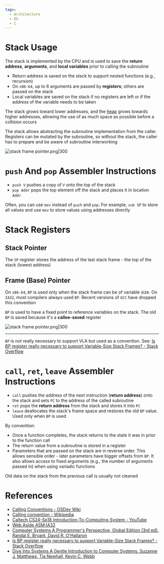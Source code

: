 ```yaml
---
tags:
  - Architecture
  - OS
  - C
---
```


# Stack Usage

The stack is implemented by the CPU and is used to save the **return address**, **arguments**, and **local variables** prior to calling the subroutine

- Return address is saved on the stack to support nested functions (e.g., recursion)
- On `x86-64`, up to 6 arguments are passed by **registers**; others are passed on the stack
- Local variables are saved on the stack if no registers are left or if the address of the variable needs to be taken

The stack grows toward lower addresses, and the [heap](Heap%20Memory.md) grows towards higher addresses, allowing the use of as much space as possible before a collision occurs

The stack allows abstracting the subroutine implementation from the caller. Registers can be mutated by the subroutine, so without the stack, the caller has to prepare and be aware of subroutine interworking

![stack frame pointer.png|300](stack%20frame%20pointer.png)

# `push` And `pop` Assembler Instructions

- `push V` pushes a copy of `V` onto the top of the stack
- `pop Addr` pops the top element off the stack and places it in location `Addr`

Often, you can use `mov` instead of `push` and `pop`. For example, `sub SP` to store all values and use `mov` to store values using addresses directly

# Stack Registers

## Stack Pointer

The `SP` register stores the address of the last stack frame - the top of the stack (lowest address)

## Frame (Base) Pointer

On `x86-64`, `BP` is used only when the stack frame can be of variable size. On `IA32`, most compilers always used `BP`. Recent versions of `GCC` have dropped this convention

`BP` is used to have a fixed point to reference variables on the stack. The old `BP` is saved because it's a **callee-saved** register

![stack frame pointer.png|300](stack%20frame%20pointer.png)

---

`BP` is not really necessary to support VLA but used as a convention. See: [Is BP register really necessary to support Variable-Size Stack Frames? - Stack Overflow](https://stackoverflow.com/a/37584112/15600693)

# `call`, `ret`, `leave` Assembler Instructions

- `call` pushes the address of the next instruction (**return address**) onto the stack and sets `PC` to the address of the called subroutine
- `ret` pops the **return address** from the stack and stores it into `PC`
- `leave` deallocates the stack's frame space and restores the old `BP` value. Used only when `BP` is used

By convention:

- Once a function completes, the stack returns to the state it was in prior to the function call
- The return value from a subroutine is stored in a register
- Parameters that are passed on the stack are in reverse order. This allows sensible order - later parameters have bigger offsets from `BP`. It also allows access to fixed arguments (e.g., the number of arguments passed in) when using variadic functions

Old data on the stack from the previous call is usually not cleaned

# References

- [Calling Conventions - OSDev Wiki](https://wiki.osdev.org/Calling_Conventions)
- [Calling convention - Wikipedia](https://en.wikipedia.org/wiki/Calling_convention)
- [Caltech CS24-Sp18 Introduction-To-Computing-System - YouTube](References.md#Caltech%20CS24-Sp18%20Introduction-To-Computing-System%20-%20YouTube)
- [Web Aside ASM:IA32](http://csapp.cs.cmu.edu/3e/waside/waside-ia32.pdf)
- [Computer Systems A Programmer's Perspective, Global Edition (3rd ed). Randal E. Bryant, David R. O'Hallaron](References.md#Computer%20Systems%20A%20Programmer's%20Perspective,%20Global%20Edition%20(3rd%20ed).%20Randal%20E.%20Bryant,%20David%20R.%20O'Hallaron)
- [Is BP register really necessary to support Variable-Size Stack Frames? - Stack Overflow](https://stackoverflow.com/a/37584112/15600693)
- [Dive Into Systems A Gentle Introduction to Computer Systems. Suzanne J. Matthews, Tia Newhall, Kevin C. Webb](References.md#Dive%20Into%20Systems%20A%20Gentle%20Introduction%20to%20Computer%20Systems.%20Suzanne%20J.%20Matthews,%20Tia%20Newhall,%20Kevin%20C.%20Webb)
